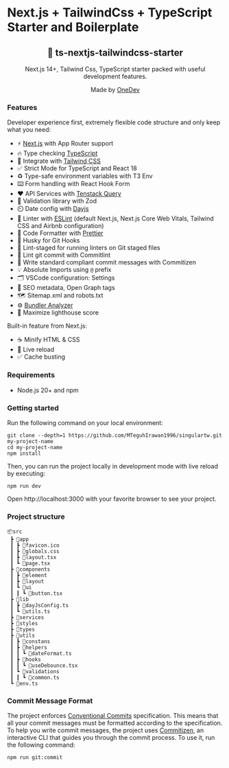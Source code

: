 # Next.js + TailwindCss + TypeScript Starter and Boilerplate

<div align="center">
  <h2>🔋 ts-nextjs-tailwindcss-starter</h2>
  <p>Next.js 14+, Tailwind Css, TypeScript starter packed with useful development features.</p>
  <p>Made by <a href="https://www.onedev.my.id/">OneDev</a></p>
</div>

### Features

Developer experience first, extremely flexible code structure and only keep what you need:

- ⚡ [Next.js](https://nextjs.org) with App Router support
- 🔥 Type checking [TypeScript](https://www.typescriptlang.org)
- 💎 Integrate with [Tailwind CSS](https://tailwindcss.com)
- ✅ Strict Mode for TypeScript and React 18
- ♻️ Type-safe environment variables with T3 Env
- ⌨️ Form handling with React Hook Form
- ❤️ API Services with [Tenstack Query](https://tanstack.com/query/latest/docs/framework/react/overview)
- 🔴 Validation library with Zod
- ⏲️ Date config with [Dayjs](https://day.js.org/en/)
- 📏 Linter with [ESLint](https://eslint.org) (default Next.js, Next.js Core Web Vitals, Tailwind CSS and Airbnb configuration)
- 💖 Code Formatter with [Prettier](https://prettier.io)
- 🦊 Husky for Git Hooks
- 🚫 Lint-staged for running linters on Git staged files
- 🚓 Lint git commit with Commitlint
- 📓 Write standard compliant commit messages with Commitizen
- 💡 Absolute Imports using `@` prefix
- 🗂 VSCode configuration: Settings
- 🤖 SEO metadata, Open Graph tags
- 🗺️ Sitemap.xml and robots.txt
- ⚙️ [Bundler Analyzer](https://www.npmjs.com/package/@next/bundle-analyzer)
- 💯 Maximize lighthouse score

Built-in feature from Next.js:

- ☕ Minify HTML & CSS
- 💨 Live reload
- ✅ Cache busting

### Requirements

- Node.js 20+ and npm

### Getting started

Run the following command on your local environment:

```shell
git clone --depth=1 https://github.com/MTeguhIrawan1996/singulartw.git my-project-name
cd my-project-name
npm install
```

Then, you can run the project locally in development mode with live reload by executing:

```shell
npm run dev
```

Open http://localhost:3000 with your favorite browser to see your project.

### Project structure

```shell
📦src
 ┣ 📂app
 ┃ ┣ 📜favicon.ico
 ┃ ┣ 📜globals.css
 ┃ ┣ 📜layout.tsx
 ┃ ┗ 📜page.tsx
 ┣ 📂components
 ┃ ┣ 📂element
 ┃ ┣ 📂layout
 ┃ ┗ 📂ui
 ┃ ┃ ┗ 📜button.tsx
 ┣ 📂lib
 ┃ ┣ 📜dayJsConfig.ts
 ┃ ┗ 📜utils.ts
 ┣ 📂services
 ┣ 📂styles
 ┣ 📂types
 ┣ 📂utils
 ┃ ┣ 📂constans
 ┃ ┣ 📂helpers
 ┃ ┃ ┗ 📜dateFormat.ts
 ┃ ┣ 📂hooks
 ┃ ┃ ┗ 📜useDebounce.tsx
 ┃ ┗ 📂validations
 ┃ ┃ ┗ 📜common.ts
 ┗ 📜env.ts

```

### Commit Message Format

The project enforces [Conventional Commits](https://www.conventionalcommits.org/) specification. This means that all your commit messages must be formatted according to the specification. To help you write commit messages, the project uses [Commitizen](https://github.com/commitizen/cz-cli), an interactive CLI that guides you through the commit process. To use it, run the following command:

```shell
npm run git:commit
```
